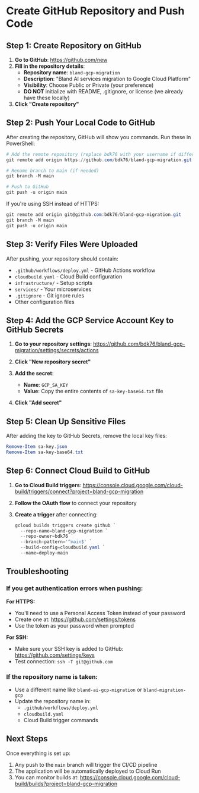 # Create GitHub Repository and Push Code

## Step 1: Create Repository on GitHub

1. **Go to GitHub**: https://github.com/new
2. **Fill in the repository details**:
   - **Repository name**: `bland-gcp-migration`
   - **Description**: "Bland AI services migration to Google Cloud Platform"
   - **Visibility**: Choose Public or Private (your preference)
   - **DO NOT** initialize with README, .gitignore, or license (we already have these locally)
3. **Click "Create repository"**

## Step 2: Push Your Local Code to GitHub

After creating the repository, GitHub will show you commands. Run these in PowerShell:

```powershell
# Add the remote repository (replace bdk76 with your username if different)
git remote add origin https://github.com/bdk76/bland-gcp-migration.git

# Rename branch to main (if needed)
git branch -M main

# Push to GitHub
git push -u origin main
```

If you're using SSH instead of HTTPS:
```powershell
git remote add origin git@github.com:bdk76/bland-gcp-migration.git
git branch -M main
git push -u origin main
```

## Step 3: Verify Files Were Uploaded

After pushing, your repository should contain:
- `.github/workflows/deploy.yml` - GitHub Actions workflow
- `cloudbuild.yaml` - Cloud Build configuration
- `infrastructure/` - Setup scripts
- `services/` - Your microservices
- `.gitignore` - Git ignore rules
- Other configuration files

## Step 4: Add the GCP Service Account Key to GitHub Secrets

1. **Go to your repository settings**: 
   https://github.com/bdk76/bland-gcp-migration/settings/secrets/actions

2. **Click "New repository secret"**

3. **Add the secret**:
   - **Name**: `GCP_SA_KEY`
   - **Value**: Copy the entire contents of `sa-key-base64.txt` file

4. **Click "Add secret"**

## Step 5: Clean Up Sensitive Files

After adding the key to GitHub Secrets, remove the local key files:

```powershell
Remove-Item sa-key.json
Remove-Item sa-key-base64.txt
```

## Step 6: Connect Cloud Build to GitHub

1. **Go to Cloud Build triggers**:
   https://console.cloud.google.com/cloud-build/triggers/connect?project=bland-gcp-migration

2. **Follow the OAuth flow** to connect your repository

3. **Create a trigger** after connecting:
   ```powershell
   gcloud builds triggers create github `
     --repo-name=bland-gcp-migration `
     --repo-owner=bdk76 `
     --branch-pattern='^main$' `
     --build-config=cloudbuild.yaml `
     --name=deploy-main
   ```

## Troubleshooting

### If you get authentication errors when pushing:

**For HTTPS:**
- You'll need to use a Personal Access Token instead of your password
- Create one at: https://github.com/settings/tokens
- Use the token as your password when prompted

**For SSH:**
- Make sure your SSH key is added to GitHub: https://github.com/settings/keys
- Test connection: `ssh -T git@github.com`

### If the repository name is taken:
- Use a different name like `bland-ai-gcp-migration` or `bland-migration-gcp`
- Update the repository name in:
  - `.github/workflows/deploy.yml`
  - `cloudbuild.yaml`
  - Cloud Build trigger commands

## Next Steps

Once everything is set up:
1. Any push to the `main` branch will trigger the CI/CD pipeline
2. The application will be automatically deployed to Cloud Run
3. You can monitor builds at: https://console.cloud.google.com/cloud-build/builds?project=bland-gcp-migration
